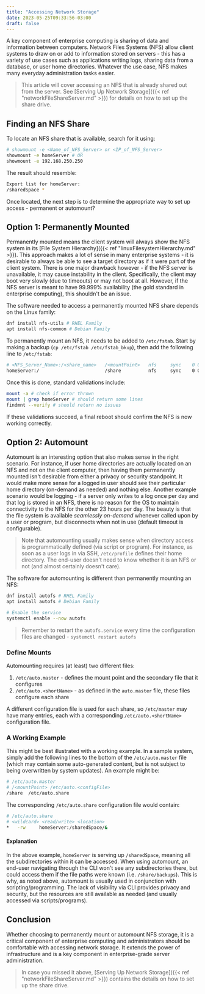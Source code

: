 ```yaml
---
title: "Accessing Network Storage"
date: 2023-05-25T09:33:56-03:00
draft: false
---
```


A key component of enterprise computing is sharing of data and information between computers.  Network Files Systems (NFS) allow client systems to draw on or add to information stored on servers - this has a variety of use cases such as applications writing logs, sharing data from a database, or user home directories.  Whatever the use case, NFS makes many everyday administration tasks easier.

> This article will cover accessing an NFS that is already shared out from the server.  See  [Serving Up Network Storage]({{< ref "networkFileShareServer.md" >}}) for details on how to set up the share drive.

## Finding an NFS Share

To locate an NFS share that is available, search for it using:
``` bash
# showmount -e <Name_of_NFS_Server> or <IP_of_NFS_Server>
showmount -e homeServer # OR
showmount -e 192.168.250.250
```

The result should resemble:
``` bash
Export list for homeServer:
/sharedSpace *
```

Once located, the next step is to determine the appropriate way to set up access - permanent or automount?

## Option 1: Permanently Mounted
Permanently mounted means the client system will always show the NFS system in its  [File System Hierarchy]({{< ref "linuxFilesystemHierarchy.md" >}}).  This approach makes a lot of sense in many enterprise systems - it is desirable to always be able to see a target directory as if it were part of the client system.  There is one major drawback however - if the NFS server is unavailable, it may cause instability in the client.  Specifically, the client may boot very slowly (due to timeouts) or may not boot at all.  However, if the NFS server is meant to have 99.999% availability (the gold standard in enterprise computing), this shouldn't be an issue.

The software needed to access a permanently mounted NFS share depends on the Linux family:

``` bash
dnf install nfs-utils # RHEL Family
apt install nfs-common # Debian Family
```

To permanently mount an NFS, it needs to be added to `/etc/fstab`.  Start by making a backup (`cp /etc/fstab /etc/fstab_bkup`), then add the following line to `/etc/fstab`:

``` bash
# <NFS_Server_Name>:/<share_name>   /<mountPoint>   nfs     sync    0 0
homeServer:/                        /share          nfs     sync    0 0
```

Once this is done, standard validations include:
``` bash
mount -a # check if error thrown
mount | grep homeServer # should return some lines
findmnt --verify # should return no issues
```

If these validations succeed, a final reboot should confirm the NFS is now working correctly.

## Option 2: Automount
 
Automount is an interesting option that also makes sense in the right scenario.  For instance, if user home directories are actually located on an NFS and not on the client computer, then having them permanently mounted isn't desirable from either a privacy or security standpoint. It would make more sense for a logged in user should see their particular home directory (on-demand as needed) and nothing else.  Another example scenario would be logging - if a server only writes to a log once per day and that log is stored in an NFS, there is no reason for the OS to maintain connectivity to the NFS for the other 23 hours per day.  The beauty is that the file system is available *seamlessly on-demand* whenever called upon by a user or program, but disconnects  when not in use (default timeout is configurable).  

> Note that automounting usually makes sense when directory access is programmatically defined (via script or program).  For instance, as soon as a user logs in via SSH, `/etc/profile` defines their home directory.  The end-user doesn't need to know whether it is an NFS or not (and almost certainly doesn't care).

The software for automounting is different than permanently mounting an NFS:
``` bash
dnf install autofs # RHEL Family
apt install autofs # Debian Family

# Enable the service
systemctl enable --now autofs
```

> Remember to restart the `autofs.service` every time the configuration files are changed - `systemctl restart autofs`

### Define Mounts

Automounting requires  (at least) two different files:

1. `/etc/auto.master` - defines the mount point and the secondary file that it configures 
2. `/etc/auto.<shortName>` - as defined in the `auto.master` file, these files configure each share

A different configuration file is used for each share, so `/etc/master` may have many entries, each with a corresponding `/etc/auto.<shortName>` configuration file.

### A Working Example
This might be best illustrated with a working example. In a sample system, simply add the following lines to the bottom of the `/etc/auto.master` file (which may contain some auto-generated content, but is not subject to being overwritten by system updates).  An example might be:

``` bash
# /etc/auto.master
# /<mountPoint> /etc/auto.<configFile>
/share  /etc/auto.share
```

The corresponding `/etc/auto.share` configuration file would contain:

``` bash
# /etc/auto.share
# <wildcard> <read/write> <location>
*   -rw     homeServer:/sharedSpace/&
```

#### Explanation
In the above example, `homeServer` is serving up `/sharedSpace`, meaning all the subdirectories within it can be accessed.  When using automount, an end-user navigating through the CLI won't see any subdirectories there, but could access them if the file paths were known (i.e. `/share/backups`).  This is why, as noted above, automount is usually used in conjunction with scripting/programming.  The lack of visibility via CLI provides privacy and security, but the resources are still available as needed (and usually accessed via scripts/programs).

## Conclusion
Whether choosing to permanently mount or automount NFS storage, it is a critical component of enterprise computing and administrators should be comfortable with accessing network storage.  It extends the power of infrastructure and is a key component in enterprise-grade server administration.

> In case you missed it above, [Serving Up Network Storage]({{< ref "networkFileShareServer.md" >}}) contains the details on how to set up the share drive.

